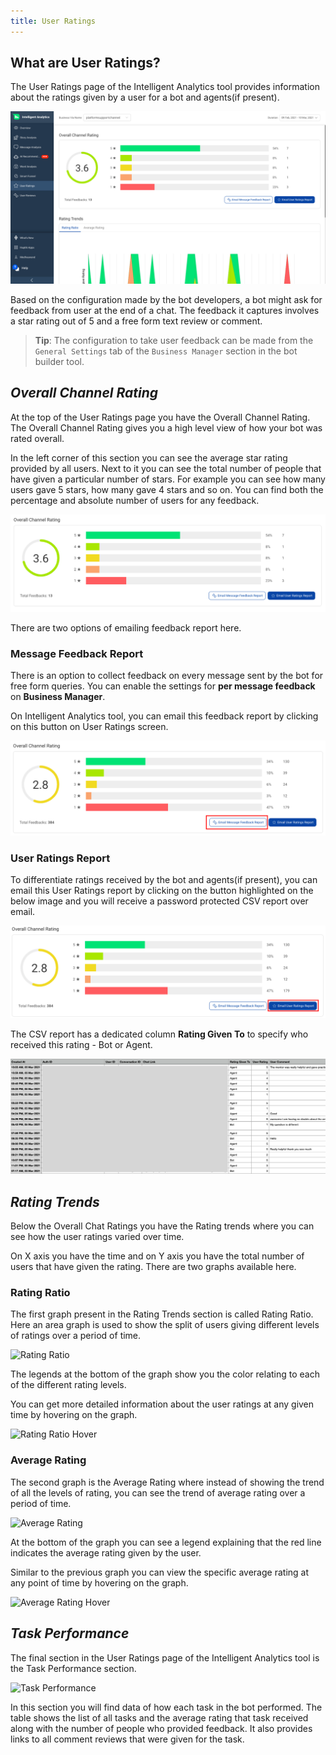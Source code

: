 ```yaml
---
title: User Ratings
---
```


## What are User Ratings?

The User Ratings page of the Intelligent Analytics tool provides information about the ratings given by a user for a bot and agents(if present). 

![menu_user_rating](assets/userratingmainpage.png)

Based on the configuration made by the bot developers, a bot might ask for feedback from user at the end of a chat. The feedback it captures involves a star rating out of 5 and a free form text review or comment. 

> **Tip**: The configuration to take user feedback can be made from the `General Settings` tab of the `Business Manager` section in the bot builder tool.

## ***Overall Channel Rating***

At the top of the User Ratings page you have the Overall Channel Rating. The Overall Channel Rating gives you a high level view of how your bot was rated overall.

In the left corner of this section you can see the average star rating provided by all users. Next to it you can see the total number of people that have given a particular number of stars. For example you can see how many users gave 5 stars, how many gave 4 stars and so on. You can find both the percentage and absolute number of users for any feedback. 

![Overall Channel Rating](assets/overall-ratings.png)

There are two options of emailing feedback report here.

### Message Feedback Report

There is an option to collect feedback on every message sent by the bot for free form queries. You can enable the settings for **per message feedback** on **Business Manager**. 

On Intelligent Analytics tool, you can email this feedback report by clicking on this button on User Ratings screen. 

![Email_Message_Feedback_Report](assets/emailmessagefeedback.png)

### User Ratings Report

To differentiate ratings received by the bot and agents(if present), you can email this User Ratings report by clicking on the button highlighted on the below image and you will receive a password protected CSV report over email. 

![Email_User_Ratings_Report](assets/emailuserratings.png)

The CSV report has a dedicated column **Rating Given To** to specify who received this rating - Bot or Agent.

![User_Ratings_Report](assets/agent_bot_ratings.png)

## ***Rating Trends***
Below the Overall Chat Ratings you have the Rating trends where you can see how the user ratings varied over time.

On X axis you have the time and on Y axis you have the total number of users that have given the rating. There are two graphs available here.

### Rating Ratio
The first graph present in the Rating Trends section is called Rating Ratio. Here an area graph is used to show the split of users giving different levels of ratings over a period of time.

![Rating Ratio](assets/user-ratings-rating-ratio.png)

The legends at the bottom of the graph show you the color relating to each of the different rating levels.

You can get more detailed information about the user ratings at any given time by hovering on the graph.

![Rating Ratio Hover](assets/user-ratings-ratio-hover.png)

### Average Rating
The second graph is the Average Rating where instead of showing the trend of all the levels of rating, you can see the trend of average rating over a period of time.

![Average Rating](assets/user-ratings-average-ratings.png)

At the bottom of the graph you can see a legend explaining that the red line indicates the average rating given by the user.

Similar to the previous graph you can view the specific average rating at any point of time by hovering on the graph.

![Average Rating Hover](assets/user-ratings-average-hover.png)

## ***Task Performance***
The final section in the User Ratings page of the Intelligent Analytics tool is the Task Performance section. 

![Task Performance](assets/user-ratings-task-performance.png)

In this section you will find data of how each task in the bot performed. The table shows the list of all tasks and the average rating that task received along with the number of people who provided feedback. It also provides links to all comment reviews that were given for the task.
